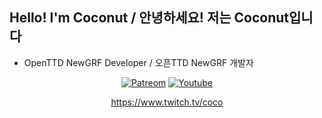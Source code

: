 ## Hello! I'm Coconut / 안녕하세요! 저는 Coconut입니다
* OpenTTD NewGRF Developer / 오픈TTD NewGRF 개발자

<div align=center>

[![Patreom](https://img.shields.io/badge/Patreon-%ED%9B%84%EC%9B%90%ED%95%98%EA%B8%B0-critical?style=flat-square&logo=patreon)](https://www.patreon.com/CoconutKR)
[![Youtube](https://img.shields.io/badge/Youtube-ff0000?style=flat-square&logo=youtube)](https://youtube.com/@coconutcoconutkr)

  https://www.twitch.tv/coco
  
</div>

